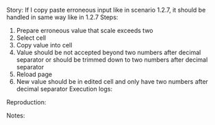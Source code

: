 Story:
If I copy paste erroneous input like in scenario 1.2.7, it should be handled in same way like in 1.2.7
Steps:
1. Prepare erroneous value that scale exceeds two
2. Select cell
3. Copy value into cell
4. Value should be not accepted beyond two numbers after decimal separator or should be trimmed down to two numbers after decimal separator
5. Reload page
6. New value should be in edited cell and only have two numbers after decimal separator
Execution logs:

Reproduction:

Notes:
